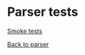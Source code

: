 <!-- 
Filename:  README.md
Content:   Readme for SGParser tests
Provided AS IS under MIT License; see LICENSE file in root folder.
-->
# Parser tests

[Smoke tests](smoke/#parser-smoke-tests)

[Back to parser](../../../#simple-grammar-parser)
